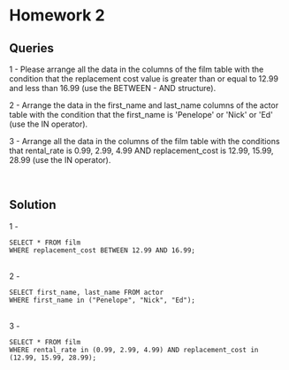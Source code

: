 # Homework 2

## Queries

1 - Please arrange all the data in the columns of the film table with the condition that the replacement cost value is greater than or equal to 12.99 and less than 16.99 (use the BETWEEN - AND structure).

2 - Arrange the data in the first_name and last_name columns of the actor table with the condition that the first_name is 'Penelope' or 'Nick' or 'Ed' (use the IN operator).

3 - Arrange all the data in the columns of the film table with the conditions that rental_rate is 0.99, 2.99, 4.99 AND replacement_cost is 12.99, 15.99, 28.99 (use the IN operator).

</br>

## Solution

1 -
```
SELECT * FROM film
WHERE replacement_cost BETWEEN 12.99 AND 16.99;
```
</br>
2 -

```
SELECT first_name, last_name FROM actor
WHERE first_name in ("Penelope", "Nick", "Ed");
```
</br>
3 -

```
SELECT * FROM film
WHERE rental_rate in (0.99, 2.99, 4.99) AND replacement_cost in (12.99, 15.99, 28.99);
```
